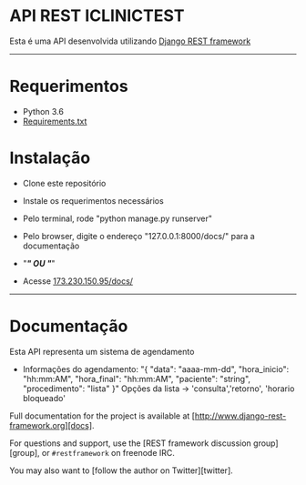 # API REST ICLINICTEST

Esta é uma API desenvolvida utilizando [Django REST framework][djangorest]

----

# Requerimentos

* Python 3.6
* [Requirements.txt][requirements]

# Instalação

* Clone este repositório
* Instale os requerimentos necessários
* Pelo terminal, rode "python manage.py runserver"
* Pelo browser, digite o endereço "127.0.0.1:8000/docs/" para a documentação

* "***********" OU "***********"

* Acesse [173.230.150.95/docs/][docs]

----

# Documentação

Esta API representa um sistema de agendamento

* Informações do agendamento:
"{
  "data": "aaaa-mm-dd",
  "hora_inicio": "hh:mm:AM",
  "hora_final": "hh:mm:AM",
  "paciente": "string",
  "procedimento": "lista"
}"
Opções da lista -> 'consulta','retorno', 'horario bloqueado'


Full documentation for the project is available at [http://www.django-rest-framework.org][docs].

For questions and support, use the [REST framework discussion group][group], or `#restframework` on freenode IRC.

You may also want to [follow the author on Twitter][twitter].



[requirements]:https://github.com/bussola/iclinic_teste/blob/master/requirements.txt
[djangorest]:https://github.com/encode/django-rest-framework
[docs]:http://173.230.150.95/docs/